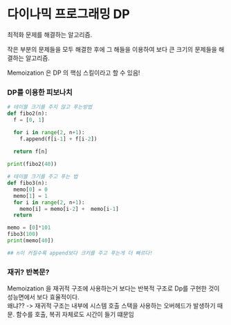 # 다이나믹 프로그래밍 DP

최적화 문제를 해결하는 알고리즘.

작은 부분의 문제들을 모두 해결한 후에 그 해들을 이용하여 보다 큰 크기의 문제들을 해결하는 알고리즘.

Memoization 은 DP 의 핵심 스킬이라고 할 수 있음!

### DP를 이용한 피보나치
```python
# 테이블 크기를 주지 않고 푸는방법
def fibo2(n):
  f = [0, 1]

  for i in range(2, n+1):
    f.append(f[i-1] + f[i-2])
  
  return f[n]

print(fibo2(40))

# 테이블 크기를 주고 푸는 법
def fibo3(n):
  memo[0] = 0
  memo[1] = 1
  for i in range(2, n+1):
    memo[i] = memo[i-2] +  memo[i-1]
  return

memo = [0]*101
fibo3(100)
print(memo[40])

## n이 커질수록 append보다 크키를 주고 푸는게 더 빠르다!
```

### 재귀? 반복문?
Memoization 을 재귀적 구조에 사용하는거 보다는 반복적 구조로 Dp를 구현한 것이 성능면에서 보다 효율적이다.<br>
왜냐?? -> 재귀적 구조는 내부에 시스템 호출 스택을 사용하는 오버헤드가 발생하기 때문. 함수를 호출, 복귀 자체로도 시간이 들기 떄문임